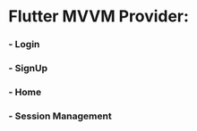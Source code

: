 # Flutter MVVM Provider: 
### - Login  
### - SignUp
### - Home
### - Session Management
 
    
 
 

